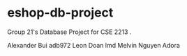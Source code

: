 # eshop-db-project
Group 21's Database Project for CSE 2213 .

Alexander Bui adb972
Leon Doan lmd
Melvin Nguyen
Adora 